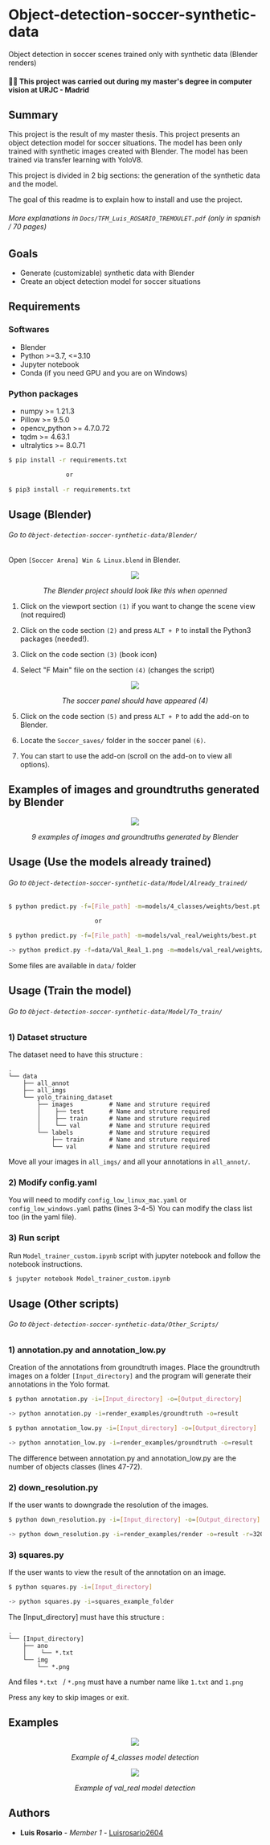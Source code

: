 # Object-detection-soccer-synthetic-data

Object detection in soccer scenes trained only with synthetic data (Blender renders)

#### 👨‍🎓 This project was carried out during my master's degree in computer vision at URJC - Madrid

## Summary

This project is the result of my master thesis.
This project presents an object detection model for soccer situations.
The model has been only trained with synthetic images created with Blender.
The model has been trained via transfer learning with YoloV8.

This project is divided in 2 big sections: the generation of the synthetic data and the model.

The goal of this readme is to explain how to install and use the project.

###### More explanations in ```Docs/TFM_Luis_ROSARIO_TREMOULET.pdf``` (only in spanish / 70 pages)

## Goals

- Generate (customizable) synthetic data with Blender
- Create an object detection model for soccer situations

## Requirements

### Softwares

* Blender
* Python >=3.7, <=3.10
* Jupyter notebook
* Conda (if you need GPU and you are on Windows)

### Python packages

* numpy >= 1.21.3
* Pillow >= 9.5.0
* opencv_python >= 4.7.0.72
* tqdm >= 4.63.1
* ultralytics >= 8.0.71

```bash
$ pip install -r requirements.txt

                or
                
$ pip3 install -r requirements.txt
```

## Usage (Blender)

###### Go to ```Object-detection-soccer-synthetic-data/Blender/```

Open ```[Soccer Arena] Win & Linux.blend``` in Blender.

<p align="center">
  <img src="./Imgs/blender-step-1.png">
</p>
<p align="center">
  <i>The Blender project should look like this when openned</i>
</p>

1) Click on the viewport section ```(1)``` if you want to change the scene view (not required)

2) Click on the code section ```(2)``` and press ```ALT + P``` to install the Python3 packages (needed!).

3) Click on the code section ```(3)``` (book icon) 

4) Select "F Main" file on the section ```(4)``` (changes the script)

<p align="center">
  <img src="./Imgs/blender-step-2.png">
</p>
<p align="center">
  <i>The soccer panel should have appeared (4)</i>
</p>

5) Click on the code section ```(5)``` and press ```ALT + P``` to add the add-on to Blender.

6) Locate the ```Soccer_saves/``` folder in the soccer panel ```(6)```.

7) You can start to use the add-on (scroll on the add-on to view all options).

## Examples of images and groundtruths generated by Blender

<p align="center">
  <img src="./Imgs/Result1.jpg">
</p>
<p align="center">
  <i>9 examples of images and groundtruths generated by Blender</i>
</p>

## Usage (Use the models already trained)

###### Go to ```Object-detection-soccer-synthetic-data/Model/Already_trained/```

```bash
$ python predict.py -f=[File_path] -m=models/4_classes/weights/best.pt

                        or

$ python predict.py -f=[File_path] -m=models/val_real/weights/best.pt

-> python predict.py -f=data/Val_Real_1.png -m=models/val_real/weights/best.pt
```

Some files are available in ```data/``` folder

## Usage (Train the model)

###### Go to ```Object-detection-soccer-synthetic-data/Model/To_train/```

### 1) Dataset structure

The dataset need to have this structure :

    .
    └── data
        ├── all_annot
        ├── all_imgs
        └── yolo_training_dataset
            ├── images          # Name and struture required
            │    ├── test       # Name and struture required
            │    ├── train      # Name and struture required
            │    └── val        # Name and struture required
            └── labels          # Name and struture required
                ├── train       # Name and struture required
                └── val         # Name and struture required

Move all your images in ```all_imgs/``` and all your annotations in ```all_annot/```.

### 2) Modify config.yaml

You will need to modify ```config_low_linux_mac.yaml``` or ```config_low_windows.yaml``` paths (lines 3-4-5)
You can modify the class list too (in the yaml file).

### 3) Run script

Run ```Model_trainer_custom.ipynb``` script with jupyter notebook and follow the notebook instructions.

```bash
$ jupyter notebook Model_trainer_custom.ipynb
```

## Usage (Other scripts)

###### Go to ```Object-detection-soccer-synthetic-data/Other_Scripts/```

### 1) annotation.py and annotation_low.py

Creation of the annotations from groundtruth images.
Place the groundtruth images on a folder ```[Input_directory]``` and the program will generate their annotations in the Yolo format.

```bash
$ python annotation.py -i=[Input_directory] -o=[Output_directory]

-> python annotation.py -i=render_examples/groundtruth -o=result
```

```bash
$ python annotation_low.py -i=[Input_directory] -o=[Output_directory]

-> python annotation_low.py -i=render_examples/groundtruth -o=result
```

The difference between annotation.py and annotation_low.py are the number of objects classes (lines 47-72).

### 2) down_resolution.py

If the user wants to downgrade the resolution of the images.

```bash
$ python down_resolution.py -i=[Input_directory] -o=[Output_directory] -r=[Resolution_width]

-> python down_resolution.py -i=render_examples/render -o=result -r=320
```

### 3) squares.py

If the user wants to view the result of the annotation on an image.

```bash
$ python squares.py -i=[Input_directory]

-> python squares.py -i=squares_example_folder
```

The [Input_directory] must have this structure :

    .
    └── [Input_directory]
        ├── ano
        │    └── *.txt
        └── img
            └── *.png

And files ```*.txt ``` / ```*.png``` must have a number name like ```1.txt``` and ```1.png```

Press any key to skip images or exit.

## Examples

<p align="center">
  <img src="./Imgs/Test1.png">
</p>
<p align="center">
  <i>Example of 4_classes model detection</i>
</p>

<p align="center">
  <img src="./Imgs/val-1.png">
</p>
<p align="center">
  <i>Example of val_real model detection</i>
</p>

## Authors

* **Luis Rosario** - *Member 1* - [Luisrosario2604](https://github.com/Luisrosario2604)
